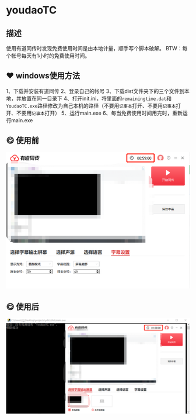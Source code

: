 # youdaoTC

## 描述

使用有道同传时发现免费使用时间是由本地计量，顺手写个脚本破解。
BTW：每个帐号每天有1小时的免费使用时间。

## :hearts: windows使用方法
1、下载并安装有道同传
2、登录自己的帐号
3、下载dist文件夹下的三个文件到本地，并放置在同一目录下
4、打开init.ini，将里面的`remainingtime.dat`和`YoudaoTC.exe`路径修改为自己本机的路径（不要用`记事本`打开、不要用`记事本`打开、不要用`记事本`打开）
5、运行main.exe
6、每当免费使用时间用完时，重新运行main.exe

## :yum: 使用前
![](pic/begin.png)

## :yum: 使用后
![](pic/end.png)


